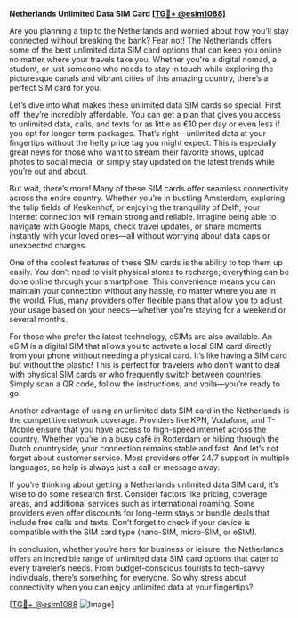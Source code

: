 **Netherlands Unlimited Data SIM Card [[TG💪+ @esim1088](https://t.me/s/esim1088)]**

Are you planning a trip to the Netherlands and worried about how you’ll stay connected without breaking the bank? Fear not! The Netherlands offers some of the best unlimited data SIM card options that can keep you online no matter where your travels take you. Whether you're a digital nomad, a student, or just someone who needs to stay in touch while exploring the picturesque canals and vibrant cities of this amazing country, there’s a perfect SIM card for you.

Let’s dive into what makes these unlimited data SIM cards so special. First off, they’re incredibly affordable. You can get a plan that gives you access to unlimited data, calls, and texts for as little as €10 per day or even less if you opt for longer-term packages. That’s right—unlimited data at your fingertips without the hefty price tag you might expect. This is especially great news for those who want to stream their favorite shows, upload photos to social media, or simply stay updated on the latest trends while you’re out and about.

But wait, there’s more! Many of these SIM cards offer seamless connectivity across the entire country. Whether you’re in bustling Amsterdam, exploring the tulip fields of Keukenhof, or enjoying the tranquility of Delft, your internet connection will remain strong and reliable. Imagine being able to navigate with Google Maps, check travel updates, or share moments instantly with your loved ones—all without worrying about data caps or unexpected charges.

One of the coolest features of these SIM cards is the ability to top them up easily. You don’t need to visit physical stores to recharge; everything can be done online through your smartphone. This convenience means you can maintain your connection without any hassle, no matter where you are in the world. Plus, many providers offer flexible plans that allow you to adjust your usage based on your needs—whether you’re staying for a weekend or several months.

For those who prefer the latest technology, eSIMs are also available. An eSIM is a digital SIM that allows you to activate a local SIM card directly from your phone without needing a physical card. It’s like having a SIM card but without the plastic! This is perfect for travelers who don’t want to deal with physical SIM cards or who frequently switch between countries. Simply scan a QR code, follow the instructions, and voila—you’re ready to go!

Another advantage of using an unlimited data SIM card in the Netherlands is the competitive network coverage. Providers like KPN, Vodafone, and T-Mobile ensure that you have access to high-speed internet across the country. Whether you’re in a busy café in Rotterdam or hiking through the Dutch countryside, your connection remains stable and fast. And let’s not forget about customer service. Most providers offer 24/7 support in multiple languages, so help is always just a call or message away.

If you’re thinking about getting a Netherlands unlimited data SIM card, it’s wise to do some research first. Consider factors like pricing, coverage areas, and additional services such as international roaming. Some providers even offer discounts for long-term stays or bundle deals that include free calls and texts. Don’t forget to check if your device is compatible with the SIM card type (nano-SIM, micro-SIM, or eSIM).

In conclusion, whether you’re here for business or leisure, the Netherlands offers an incredible range of unlimited data SIM card options that cater to every traveler’s needs. From budget-conscious tourists to tech-savvy individuals, there’s something for everyone. So why stress about connectivity when you can enjoy unlimited data at your fingertips?

[[TG💪+ @esim1088](https://t.me/s/esim1088) ![Image](https://i.postimg.cc/Y0z9fWf4/image.png)]